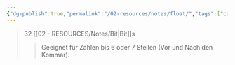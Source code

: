 ```yaml
---
{"dg-publish":true,"permalink":"/02-resources/notes/float/","tags":["code","speicher"],"noteIcon":"","updated":"2024-08-25T22:48:09.336+02:00"}
---
```


>32 [[02 - RESOURCES/Notes/Bit\|Bit]]s
>> Geeignet für Zahlen bis 6 oder 7 Stellen (Vor und Nach den Kommar).